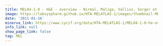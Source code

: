 ```yaml
---
title: MEL04-1-0 - H&E - overview - Nirmal, Maliga, Vallius, Sorger et al., 2021
image: https://labsyspharm.github.io/HTA-MELATLAS-1/images/thumbnail-MEL04-1-0-he-overview.jpg
date: '2011-01-16'
minerva_link: https://www.cycif.org/data/HTA-MELATLAS-1/MEL04-1-0-he-overview
info_link: null
show_page_link: false
tag: MEL
---
```

